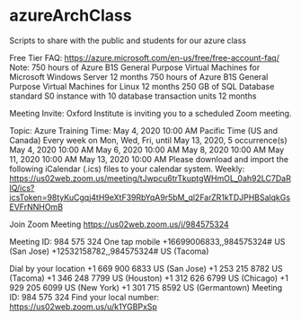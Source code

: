 # azureArchClass
Scripts to share with the public and students for our azure class


Free Tier FAQ:
https://azure.microsoft.com/en-us/free/free-account-faq/
Note:
750 hours of Azure B1S General Purpose Virtual Machines for Microsoft Windows Server	12 months
750 hours of Azure B1S General Purpose Virtual Machines for Linux	12 months
250 GB of SQL Database standard S0 instance with 10 database transaction units	12 months



Meeting Invite:
Oxford Institute is inviting you to a scheduled Zoom meeting.

Topic: Azure Training
Time: May 4, 2020 10:00 AM Pacific Time (US and Canada)
        Every week on Mon, Wed, Fri, until May 13, 2020, 5 occurrence(s)
        May 4, 2020 10:00 AM
        May 6, 2020 10:00 AM
        May 8, 2020 10:00 AM
        May 11, 2020 10:00 AM
        May 13, 2020 10:00 AM
Please download and import the following iCalendar (.ics) files to your calendar system.
Weekly: https://us02web.zoom.us/meeting/tJwpcu6trTkuptgWHmOL_0ah92LC7DaRlQ/ics?icsToken=98tyKuCgqj4tH9eXtF39RbYqA9r5bM_ql2FarZR1kTDJPHBSalqkGsEVFrNNHOmB

Join Zoom Meeting
https://us02web.zoom.us/j/984575324

Meeting ID: 984 575 324
One tap mobile
+16699006833,,984575324# US (San Jose)
+12532158782,,984575324# US (Tacoma)

Dial by your location
        +1 669 900 6833 US (San Jose)
        +1 253 215 8782 US (Tacoma)
        +1 346 248 7799 US (Houston)
        +1 312 626 6799 US (Chicago)
        +1 929 205 6099 US (New York)
        +1 301 715 8592 US (Germantown)
Meeting ID: 984 575 324
Find your local number: https://us02web.zoom.us/u/k1YGBPxSp
